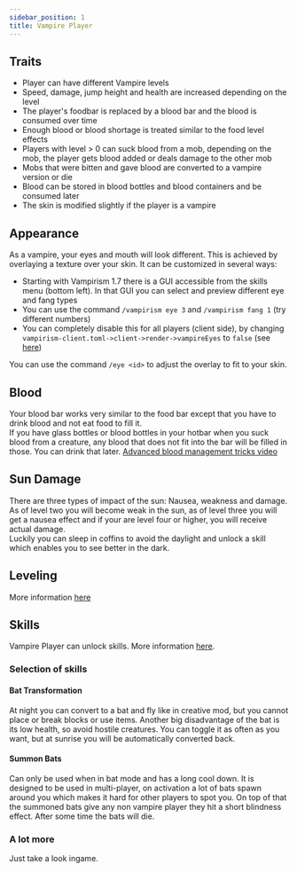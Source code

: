 ```yaml
---
sidebar_position: 1
title: Vampire Player
---
```


## Traits
* Player can have different Vampire levels
* Speed, damage, jump height and health are increased depending on the level
* The player's foodbar is replaced by a blood bar and the blood is consumed over time
* Enough blood or blood shortage is treated similar to the food level effects
* Players with level > 0 can suck blood from a mob, depending on the mob, the player gets blood added or deals damage to the other mob
* Mobs that were bitten and gave blood are converted to a vampire version or die
* Blood can be stored in blood bottles and blood containers and be consumed later 
* The skin is modified slightly if the player is a vampire 

## Appearance
As a vampire, your eyes and mouth will look different. This is achieved by overlaying a texture over your skin.
It can be customized in several ways:
- Starting with Vampirism 1.7 there is a GUI accessible from the skills menu (bottom left). In that GUI you can select and preview different eye and fang types
- You can use the command `/vampirism eye 3` and `/vampirism fang 1` (try different numbers)
- You can completely disable this for all players (client side), by changing `vampirism-client.toml->client->render->vampireEyes` to `false` (see [here](https://github.com/TeamLapen/Vampirism/wiki/Configuration))

You can use the command `/eye <id>` to adjust the overlay to fit to your skin.  


## Blood
Your blood bar works very similar to the food bar except that you have to drink blood and not eat food to fill it.  
If you have glass bottles or blood bottles in your hotbar when you suck blood from a creature, any blood that does not fit into the bar will be filled in those. You can drink that later.
[Advanced blood management tricks video](https://youtu.be/N2v0kDbD0fc)

## Sun Damage
There are three types of impact of the sun: Nausea, weakness and damage.  
As of level two you will become weak in the sun, as of level three you will get a nausea effect and if your are level four or higher, you will receive actual damage.  
Luckily you can sleep in coffins to avoid the daylight and unlock a skill which enables you to see better in the dark.

## Leveling
More information [here](https://github.com/TeamLapen/Vampirism/wiki/Leveling-as-a-Vampire-Player)
## Skills
Vampire Player can unlock skills. More information [here](https://github.com/TeamLapen/Vampirism/wiki/Skills).
### Selection of skills
#### Bat Transformation
At night you can convert to a bat and fly like in creative mod, but you cannot place or break blocks or use items. Another big disadvantage of the bat is its low health, so avoid hostile creatures. You can toggle it as often as you want, but at sunrise you will be automatically converted back.
#### Summon Bats
Can only be used when in bat mode and has a long cool down. It is designed to be used in multi-player, on activation a lot of bats spawn around you which makes it hard for other players to spot you. On top of that the summoned bats give any non vampire player they hit a short blindness effect. After some time the bats will die.
### A lot more
Just take a look ingame.